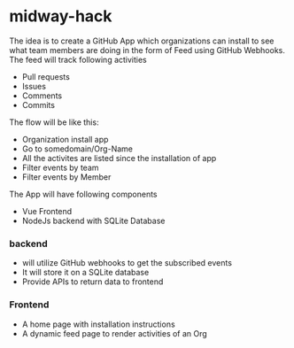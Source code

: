 # midway-hack

The idea is to create a GitHub App which organizations can install to see what team members are doing in the form of Feed using GitHub Webhooks.  
The feed will track following activities  
- Pull requests
- Issues
- Comments
- Commits 

The flow will be like this:
- Organization install app
- Go to somedomain/Org-Name
- All the activites are listed since the installation of app
- Filter events by team
- Filter events by Member

The App will have following components
- Vue Frontend
- NodeJs backend with SQLite Database

### backend 
- will utilize GitHub webhooks to get the subscribed events 
- It will store it on a SQLite database
- Provide APIs to return data to frontend

### Frontend
- A home page with installation instructions
- A dynamic feed page to render activities of an Org
